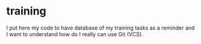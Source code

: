 # training

I put here my code to have database of my training tasks as a reminder and I want to understand how do I really can
use Git (VCS).
